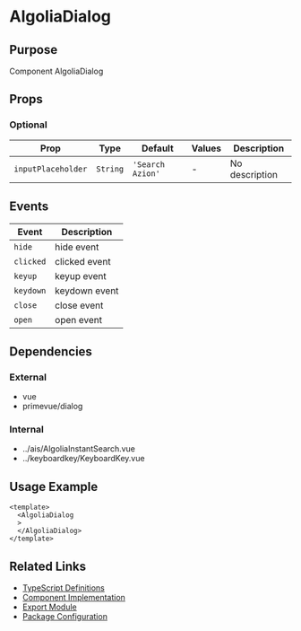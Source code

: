 # AlgoliaDialog

## Purpose

Component AlgoliaDialog

## Props

### Optional
| Prop | Type | Default | Values | Description |
|------|------|---------|--------|-------------|
| `inputPlaceholder` | `String` | `'Search Azion'` | - | No description |

## Events

| Event | Description |
|-------|-------------|
| `hide` | hide event |
| `clicked` | clicked event |
| `keyup` | keyup event |
| `keydown` | keydown event |
| `close` | close event |
| `open` | open event |

## Dependencies

### External
- vue
- primevue/dialog

### Internal
- ../ais/AlgoliaInstantSearch.vue
- ../keyboardkey/KeyboardKey.vue

## Usage Example

```vue
<template>
  <AlgoliaDialog
  >
  </AlgoliaDialog>
</template>
```

## Related Links

- [TypeScript Definitions](./AlgoliaDialog.d.ts)
- [Component Implementation](./AlgoliaDialog.vue)
- [Export Module](./aisdialog.js)
- [Package Configuration](./package.json)
